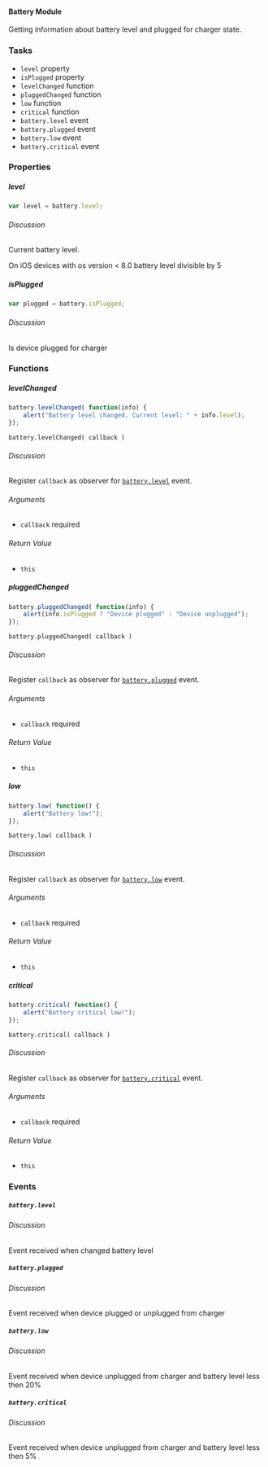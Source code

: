 #### Battery Module

Getting information about battery level and plugged for charger state.

### Tasks

  * `level` property
  * `isPlugged` property
  * `levelChanged` function
  * `pluggedChanged` function
  * `low` function
  * `critical` function
  * `battery.level` event
  * `battery.plugged` event
  * `battery.low` event
  * `battery.critical` event

### Properties

##### level

```javascript
var level = battery.level;
```

###### Discussion

Current battery level.

<aside class="notice">
On iOS devices with os version < 8.0 battery level divisible by 5
</aside>

##### isPlugged

```javascript
var plugged = battery.isPlugged;
```

###### Discussion

Is device plugged for charger

### Functions

##### levelChanged

```javascript
battery.levelChanged( function(info) {  
    alert("Battery level changed. Current level: " + info.level);  
});
```

`battery.levelChanged( callback )`

###### Discussion

Register `callback` as observer for [`battery.level`](#battery.level) event.

###### Arguments

  * `callback` required

###### Return Value

  * `this`

##### pluggedChanged

```javascript
battery.pluggedChanged( function(info) {  
    alert(info.isPlugged ? "Device plugged" : "Device unplugged");  
});
```

`battery.pluggedChanged( callback )`

###### Discussion

Register `callback` as observer for [`battery.plugged`](#battery.plugged) event.

###### Arguments

  * `callback` required

###### Return Value

  * `this`  

##### low

```javascript
battery.low( function() {  
    alert("Battery low!");  
});
```

`battery.low( callback )`

###### Discussion

Register `callback` as observer for [`battery.low`](#battery.low) event.

###### Arguments

  * `callback` required

###### Return Value

  * `this`  

##### critical

```javascript
battery.critical( function() {  
    alert("Battery critical low!");  
});
```

`battery.critical( callback )`

###### Discussion

Register `callback` as observer for [`battery.critical`](#battery.critical) event.

###### Arguments

  * `callback` required

###### Return Value

  * `this`

### Events

##### `battery.level`

###### Discussion

Event received when changed battery level

##### `battery.plugged`

###### Discussion

Event received when device plugged or unplugged from charger

##### `battery.low`

###### Discussion

Event received when device unplugged from charger and battery level less then
20%

##### `battery.critical`

###### Discussion

Event received when device unplugged from charger and battery level less then
5%